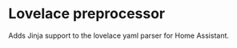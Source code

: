 Lovelace preprocessor
============

Adds Jinja support to the lovelace yaml parser for Home Assistant.
